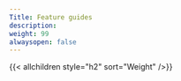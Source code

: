 ```yaml
---
Title: Feature guides
description:
weight: 99
alwaysopen: false
---
```

{{< allchildren style="h2" sort="Weight" />}}
